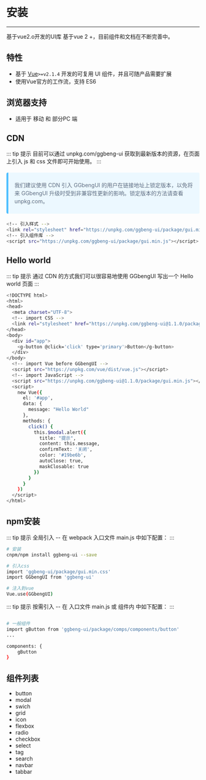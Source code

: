# 安装
---
基于vue2.o开发的UI库
基于vue 2 +，目前组件和文档在不断完善中。

## 特性

- 基于 [Vue](http://vuejs.org/)`>=v2.1.4` 开发的可复用 UI 组件，并且可随产品需要扩展
- 使用Vue官方的工作流，支持 ES6

## 浏览器支持

- 适用于 移动 和 部分PC 端

## CDN
::: tip 提示
目前可以通过 unpkg.com/ggbeng-ui 获取到最新版本的资源，在页面上引入 js 和 css 文件即可开始使用。
:::
>
<div style='padding: 8px 16px;
    background-color: #ecf8ff;
    border-radius: 4px;
    border-left: 5px solid #50bfff;
    margin: 20px 0;'>
    <p style='font-size: 14px;
    color: #5e6d82;
    line-height: 1.5em;'>
    我们建议使用 CDN 引入 GGbengUI 的用户在链接地址上锁定版本，以免将来 GGbengUI 升级时受到非兼容性更新的影响。锁定版本的方法请查看 unpkg.com。
    </p>
</div>

``` bash
<!-- 引入样式 -->
<link rel="stylesheet" href="https://unpkg.com/ggbeng-ui/package/gui.min.css">
<!-- 引入组件库 -->
<script src="https://unpkg.com/ggbeng-ui/package/gui.min.js"></script>

```
## Hello world
::: tip 提示
通过 CDN 的方式我们可以很容易地使用 GGbengUI 写出一个 Hello world 页面
:::

``` bash
<!DOCTYPE html>
<html>
<head>
  <meta charset="UTF-8">
  <!-- import CSS -->
  <link rel="stylesheet" href="https://unpkg.com/ggbeng-ui@1.1.0/package/gui.min.css">
</head>
<body>
  <div id="app">
    <g-button @click='click' type='primary'>Button</g-button>
  </div>
</body>
  <!-- import Vue before GGbengUI -->
  <script src="https://unpkg.com/vue/dist/vue.js"></script>
  <!-- import JavaScript -->
  <script src="https://unpkg.com/ggbeng-ui@1.1.0/package/gui.min.js"></script>
  <script>
    new Vue({
      el: '#app',
      data: {
        message: "Hello World"
      },
      methods: {
        click() {
          this.$modal.alert({
            title: "提示",
            content: this.message,
            confirmText: '关闭',
            color: '#19be6b',
            autoClose: true,
            maskClosable: true
          })
        }
      }
    })
  </script>
</html>
```

## npm安装 
::: tip 提示
全局引入 -- 在 webpack 入口文件 main.js 中如下配置：
:::

``` bash
# 安装
cnpm/npm install ggbeng-ui --save  

# 引入css
import 'ggbeng-ui/package/gui.min.css'  
import GGbengUI from 'ggbeng-ui'

# 注入到vue
Vue.use(GGbengUI)
```
::: tip 提示
按需引入 -- 在 入口文件 main.js 或 组件内 中如下配置：
:::

``` bash

# 一般组件
import gButton from 'ggbeng-ui/package/comps/components/button'
...

components: {
    gButton
}
``` 

## 组件列表
- button
- modal
- swich
- grid
- icon
- flexbox
- radio
- checkbox
- select
- tag
- search
- navbar
- tabbar




